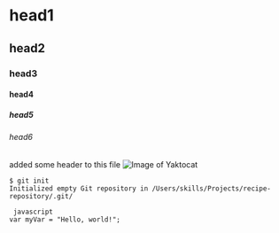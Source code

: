 # head1
## head2
### head3
#### head4
##### head5
###### head6
added some header to this file
![Image of Yaktocat](https://octodex.github.com/images/yaktocat.png)
```
$ git init
Initialized empty Git repository in /Users/skills/Projects/recipe-repository/.git/
```

```
 javascript
var myVar = "Hello, world!";
```



